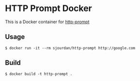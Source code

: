 # HTTP Prompt Docker

This is a Docker container for [http-prompt](https://github.com/eliangcs/http-prompt)

## Usage

    $ docker run -it --rm sjourdan/http-prompt http://google.com

## Build

    $ docker build -t http-prompt .
